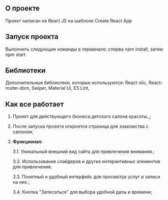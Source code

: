 ## О проекте 
Проект написан на React JS на шаблоне Create React App

## **Запуск проекта**

Выполнить следующие команды в терминале: сперва npm install, затем npm start

## **Библиотеки**
Дополнительные библиотеки, которые используются:
React-slic, React-router-dom, Swiper, Material Ui,  ES Lint,

## **Как все работает**
1. Проект для действующего бизнеса детского салона красоты.,;
2. После запуска проекта откроется страница для знакомства с салоном;
4. **Функционал:**

   3.1. Уникальный внешний вид сайта для привлечения внимания.;

   3.2. Использование слайдеров и других интерактивных элементов для привлечения;

   3.3. Понятный и удобный интерфейс для просмотра услуг и записи на них.;

   3.4.  Кнопка "Записаться" для выбора удобной даты и времени;
